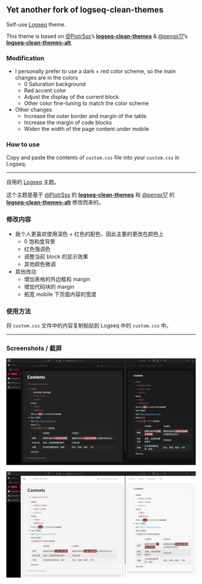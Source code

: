 ## Yet another fork of logseq-clean-themes

Self-use [Logseq](https://logseq.com/) theme. 

This theme is based on [@PiotrSss](https://github.com/PiotrSss)’s **[logseq-clean-themes](https://github.com/PiotrSss/logseq-clean-themes)** & [@pengx17](https://github.com/pengx17)’s **[logseq-clean-themes-alt](https://github.com/pengx17/logseq-clean-themes-alt)**.

### Modification

- I personally prefer to use a dark + red color scheme, so the main changes are in the colors
  - 0 Saturation background
  - Red accent color
  - Adjust the display of the current block
  - Other color fine-tuning to match the color scheme
- Other changes
  - Increase the outer border and margin of the table
  - Increase the margin of code blocks
  - Widen the width of the page content under mobile

### How to use

Copy and paste the contents of `custom.css` file into your `custom.css` in Logseq.

---

自用的 [Logseq](https://logseq.com/) 主题。

这个主题是基于 [@PiotrSss](https://github.com/PiotrSss) 的 **[logseq-clean-themes](https://github.com/PiotrSss/logseq-clean-themes)** 和 [@pengx17](https://github.com/pengx17) 的 **[logseq-clean-themes-alt](https://github.com/pengx17/logseq-clean-themes-alt)** 修改而来的。

### 修改内容

- 我个人更喜欢使用深色 + 红色的配色，因此主要的更改在颜色上
  - 0 饱和度背景
  - 红色强调色
  - 调整当前 block 的显示效果
  - 其他颜色微调
- 其他改动
  - 增加表格的外边框和 margin
  - 增加代码块的 margin
  - 拓宽 mobile 下页面内容的宽度

### 使用方法

将 `custom.css` 文件中的内容复制粘贴到 Logseq 中的 `custom.css` 中。

---

### Screenshots / 截屏

![dark](https://raw.githubusercontent.com/LeonWong0609/LeonPicbed/master/20210504142409.png)

![light](https://raw.githubusercontent.com/LeonWong0609/LeonPicbed/master/20210504142511.png)